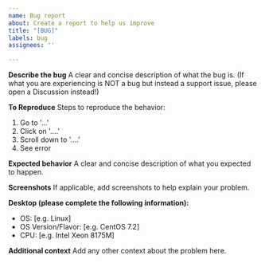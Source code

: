 ```yaml
---
name: Bug report
about: Create a report to help us improve
title: "[BUG]"
labels: bug
assignees: ''

---
```


**Describe the bug**
A clear and concise description of what the bug is. (If what you are experiencing is NOT a bug but instead a support issue, please open a Discussion instead!)

**To Reproduce**
Steps to reproduce the behavior:

1. Go to '...'
2. Click on '....'
3. Scroll down to '....'
4. See error

**Expected behavior**
A clear and concise description of what you expected to happen.

**Screenshots**
If applicable, add screenshots to help explain your problem.

**Desktop (please complete the following information):**

- OS: [e.g. Linux]
- OS Version/Flavor: [e.g. CentOS 7.2]
- CPU: [e.g. Intel Xeon 8175M]

**Additional context**
Add any other context about the problem here.
